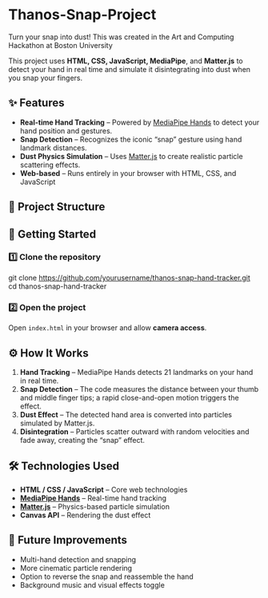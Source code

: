 # Thanos-Snap-Project

Turn your snap into dust!  This was created in the Art and Computing Hackathon at Boston University 

This project uses **HTML, CSS, JavaScript, MediaPipe**, and **Matter.js** to detect your hand in real time and simulate it disintegrating into dust when you snap your fingers.

## ✨ Features

- **Real-time Hand Tracking** – Powered by [MediaPipe Hands](https://developers.google.com/mediapipe/solutions/vision/hand_landmarker) to detect your hand position and gestures.  
- **Snap Detection** – Recognizes the iconic “snap” gesture using hand landmark distances.  
- **Dust Physics Simulation** – Uses [Matter.js](https://brm.io/matter-js/) to create realistic particle scattering effects.  
- **Web-based** – Runs entirely in your browser with HTML, CSS, and JavaScript
## 📂 Project Structure



## 🚀 Getting Started

### 1️⃣ Clone the repository  
git clone https://github.com/yourusername/thanos-snap-hand-tracker.git  
cd thanos-snap-hand-tracker  

### 2️⃣ Open the project  
Open `index.html` in your browser and allow **camera access**.

## ⚙️ How It Works

1. **Hand Tracking** – MediaPipe Hands detects 21 landmarks on your hand in real time.  
2. **Snap Detection** – The code measures the distance between your thumb and middle finger tips; a rapid close-and-open motion triggers the effect.  
3. **Dust Effect** – The detected hand area is converted into particles simulated by Matter.js.  
4. **Disintegration** – Particles scatter outward with random velocities and fade away, creating the “snap” effect.  

## 🛠️ Technologies Used

- **HTML / CSS / JavaScript** – Core web technologies  
- **[MediaPipe Hands](https://developers.google.com/mediapipe/solutions/vision/hand_landmarker)** – Real-time hand tracking  
- **[Matter.js](https://brm.io/matter-js/)** – Physics-based particle simulation  
- **Canvas API** – Rendering the dust effect  


## 🎯 Future Improvements

- Multi-hand detection and snapping  
- More cinematic particle rendering  
- Option to reverse the snap and reassemble the hand  
- Background music and visual effects toggle  
